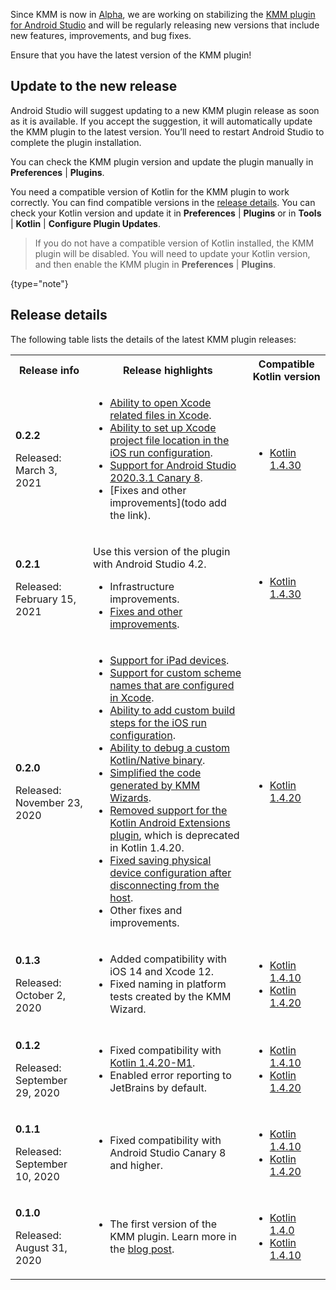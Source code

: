 [//]: # (title: KMM plugin releases)
[//]: # (auxiliary-id: KMM_plugin_releases)

Since KMM is now in [Alpha](kmm-evolution.md), we are working on stabilizing the [KMM plugin for Android Studio](https://plugins.jetbrains.com/plugin/14936-kotlin-multiplatform-mobile) 
and will be regularly releasing new versions that include new features, improvements, and bug fixes. 

Ensure that you have the latest version of the KMM plugin!

## Update to the new release

Android Studio will suggest updating to a new KMM plugin release as soon as it is available. If you accept the suggestion, it will automatically update the KMM plugin to the latest version. 
You’ll need to restart Android Studio to complete the plugin installation.

You can check the KMM plugin version and update the plugin manually in **Preferences** | **Plugins**.

You need a compatible version of Kotlin for the KMM plugin to work correctly. You can find compatible versions in the [release details](#release-details).
You can check your Kotlin version and update it in **Preferences** | **Plugins** or in **Tools** | **Kotlin** | **Configure Plugin Updates**.

>If you do not have a compatible version of Kotlin installed, the KMM plugin will be disabled. You will need to update your Kotlin 
>version, and then enable the KMM plugin in **Preferences** | **Plugins**.
>
{type="note"}

## Release details

The following table lists the details of the latest KMM plugin releases: 

<table> 
<tr>
<th>
Release info
</th>
<th>
Release highlights
</th>
<th>
Compatible Kotlin version
</th>
</tr>
<tr>
<td>

**0.2.2**

Released: March 3, 2021

</td>
<td>

* [Ability to open Xcode related files in Xcode](https://youtrack.jetbrains.com/issue/KT-44970).
* [Ability to set up Xcode project file location in the iOS run configuration](https://youtrack.jetbrains.com/issue/KT-44968).
* [Support for Android Studio 2020.3.1 Canary 8](https://youtrack.jetbrains.com/issue/KT-45162).
* [Fixes and other improvements](todo add the link).

</td>
<td>

* [Kotlin 1.4.30](https://kotlinlang.org/releases.html#release-details)

</td>
</tr>
<tr>
<td>

**0.2.1**

Released: February 15, 2021

</td>
<td>

Use this version of the plugin with Android Studio 4.2.
* Infrastructure improvements.
* [Fixes and other improvements](https://youtrack.jetbrains.com/issues?q=tag:%20KMM-0.2.1%20).

</td>
<td>

* [Kotlin 1.4.30](https://kotlinlang.org/releases.html#release-details)

</td>
</tr>
<tr>
<td>

**0.2.0**

Released: November 23, 2020

</td>
<td>

* [Support for iPad devices](https://youtrack.jetbrains.com/issue/KT-41932).
* [Support for custom scheme names that are configured in Xcode](https://youtrack.jetbrains.com/issue/KT-41677).
* [Ability to add custom build steps for the iOS run configuration](https://youtrack.jetbrains.com/issue/KT-41678).
* [Ability to debug a custom Kotlin/Native binary](https://youtrack.jetbrains.com/issue/KT-40954).
* [Simplified the code generated by KMM Wizards](https://youtrack.jetbrains.com/issue/KT-41712).
* [Removed support for the Kotlin Android Extensions plugin](https://youtrack.jetbrains.com/issue/KT-42121), which is deprecated in Kotlin 1.4.20.
* [Fixed saving physical device configuration after disconnecting from the host](https://youtrack.jetbrains.com/issue/KT-42390).
* Other fixes and improvements.

</td>
<td>

* [Kotlin 1.4.20](https://kotlinlang.org/releases.html#release-details)

</td>
</tr>
<tr>
<td>

**0.1.3**

Released: October 2, 2020

</td>
<td>

* Added compatibility with iOS 14 and Xcode 12.
* Fixed naming in platform tests created by the KMM Wizard.

</td>
<td>

* [Kotlin 1.4.10](https://kotlinlang.org/releases.html#release-details)
* [Kotlin 1.4.20](https://kotlinlang.org/releases.html#release-details)

</td>
</tr>
<tr>
<td>

**0.1.2**

Released: September 29, 2020

</td>
<td>

 * Fixed compatibility with [Kotlin 1.4.20-M1](https://kotlinlang.org/eap/#build-details).
 * Enabled error reporting to JetBrains by default.

</td>
<td>

* [Kotlin 1.4.10](https://kotlinlang.org/releases.html#release-details)
* [Kotlin 1.4.20](https://kotlinlang.org/releases.html#release-details)

</td>
</tr>

<tr>
<td>

**0.1.1**

Released: September 10, 2020

</td>
<td>

* Fixed compatibility with Android Studio Canary 8 and higher.

</td>
<td>

* [Kotlin 1.4.10](https://kotlinlang.org/releases.html#release-details)
* [Kotlin 1.4.20](https://kotlinlang.org/releases.html#release-details)

</td>
</tr>
<tr>
<td>

**0.1.0**

Released: August 31, 2020

</td>
<td>

* The first version of the KMM plugin. Learn more in the [blog post](https://blog.jetbrains.com/kotlin/2020/08/kotlin-multiplatform-mobile-goes-alpha/).

</td>
<td>

* [Kotlin 1.4.0](https://kotlinlang.org/releases.html#release-details)
* [Kotlin 1.4.10](https://kotlinlang.org/releases.html#release-details)

</td>
</tr>

</table>
